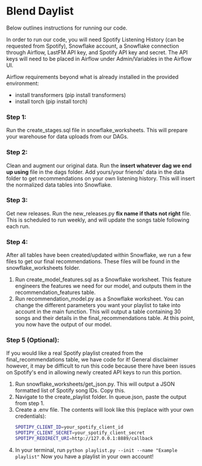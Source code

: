 # Blend Daylist

Below outlines instructions for running our code. 

In order to run our code, you will need Spotify Listening History (can be requested from Spotify), Snowflake account, a Snowflake connection through Airflow, LastFM API key, and Spotify API key and secret. The API keys will need to be placed in Airflow under Admin/Variables in the Airflow UI.

Airflow requirements beyond what is already installed in the provided environment:
* install transformers (pip install transformers)
* install torch (pip install torch)

### Step 1:
Run the create_stages.sql file in snowflake_worksheets. This will prepare your warehouse for data uploads from our DAGs. 

### Step 2:
Clean and augment our original data. Run the **insert whatever dag we end up using** file in the dags folder. Add yours/your friends' data in the data folder to get recommendations on your own listening history. This will insert the normalized data tables into Snowflake. 

### Step 3: 
Get new releases. Run the new_releases.py **fix name if thats not right** file. This is scheduled to run weekly, and will update the songs table following each run. 

### Step 4:
After all tables have been created/updated within Snowflake, we run a few files to get our final recommendations. These files will be found in the snowflake_worksheets folder. 
1. Run create_model_features.sql as a Snowflake worksheet. This feature engineers the features we need for our model, and outputs them in the recommendation_features table. 
2. Run recommendation_model.py as a Snowflake worksheet. You can change the different parameters you want your playlist to take into account in the main function. This will output a table containing 30 songs and their details in the final_recommendations table. At this point, you now have the output of our model.

### Step 5 (Optional):
If you would like a real Spotify playlist created from the final_recommendations table, we have code for it! General disclaimer however, it may be difficult to run this code because there have been issues on Spotify's end in allowing newly created API keys to run this portion. 
1. Run snowflake_worksheets/get_json.py. This will output a JSON formatted list of Spotify song IDs. Copy this.
2. Navigate to the create_playlist folder. In queue.json, paste the output from step 1.
3. Create a .env file. The contents will look like this (replace with your own credentials):
   ```bash
   SPOTIPY_CLIENT_ID=your_spotify_client_id
   SPOTIPY_CLIENT_SECRET=your_spotify_client_secret
   SPOTIPY_REDIRECT_URI=http://127.0.0.1:8889/callback
   ```
5. In your terminal, run `python playlist.py --init --name "Example playlist"`
Now you have a playlist in your own account!

